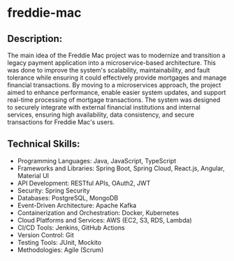 # freddie-mac


## Description:

The main idea of the Freddie Mac project was to modernize and transition a legacy payment application into a microservice-based architecture. This was done to improve the system's scalability, maintainability, and fault tolerance while ensuring it could effectively provide mortgages and manage financial transactions. By moving to a microservices approach, the project aimed to enhance performance, enable easier system updates, and support real-time processing of mortgage transactions. The system was designed to securely integrate with external financial institutions and internal services, ensuring high availability, data consistency, and secure transactions for Freddie Mac's users.

## Technical Skills:

- Programming Languages: Java, JavaScript, TypeScript
- Frameworks and Libraries: Spring Boot, Spring Cloud, React.js, Angular, Material UI
- API Development: RESTful APIs, OAuth2, JWT
- Security: Spring Security
- Databases: PostgreSQL, MongoDB
- Event-Driven Architecture: Apache Kafka
- Containerization and Orchestration: Docker, Kubernetes
- Cloud Platforms and Services: AWS (EC2, S3, RDS, Lambda)
- CI/CD Tools: Jenkins, GitHub Actions
- Version Control: Git
- Testing Tools: JUnit, Mockito
- Methodologies: Agile (Scrum)
